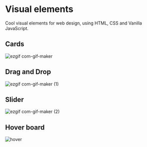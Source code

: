# Visual elements
Cool visual elements for web design, using HTML, CSS and Vanilla JavaScript.

## Cards 
![ezgif com-gif-maker](https://user-images.githubusercontent.com/73307960/122038992-7d129f80-cdd6-11eb-9cb0-34642076e618.gif)

## Drag and Drop 
![ezgif com-gif-maker (1)](https://user-images.githubusercontent.com/73307960/122039085-94ea2380-cdd6-11eb-9395-0151082992a1.gif)

## Slider
![ezgif com-gif-maker (2)](https://user-images.githubusercontent.com/73307960/122039123-9fa4b880-cdd6-11eb-877b-d4cdc00f3a1d.gif)

## Hover board
![hover](https://user-images.githubusercontent.com/73307960/122191568-26b76680-ce93-11eb-8f3e-58fa5e841cbe.gif)





